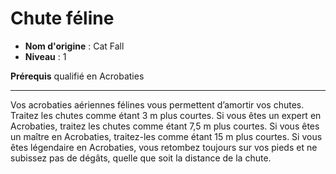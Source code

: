 # Chute féline

 * **Nom d'origine** : Cat Fall
 * **Niveau** : 1


<p><strong>Prérequis</strong> qualifié en Acrobaties</p>
<hr>
<p>Vos acrobaties aériennes félines vous permettent d’amortir vos chutes. Traitez les chutes comme étant 3 m plus courtes. Si vous êtes un expert en Acrobaties, traitez les chutes comme étant 7,5 m plus courtes. Si vous êtes un maître en Acrobaties, traitez-les comme étant 15 m plus courtes. Si vous êtes légendaire en Acrobaties, vous retombez toujours sur vos pieds et ne subissez pas de dégâts, quelle que soit la distance de la chute.</p>